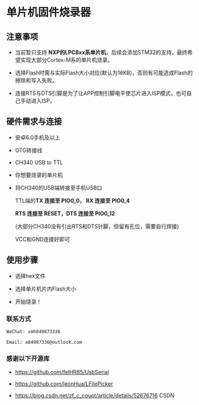 # 单片机固件烧录器

## 注意事项
  
  - 当前暂只支持 **NXP的LPC8xx系单片机**，后续会添加STM32的支持，最终希望实现大部分Cortex-M系的单片机烧录。
  
  - 选择Flash时需与实际Flash大小对应(默认为16KB)，否则有可能造成Flash的擦除和写入失败。
  
  - 连接RTS与DTS引脚是为了让APP控制引脚电平使芯片进入ISP模式，也可自己手动进入ISP。

## 硬件需求与连接

  - 安卓6.0手机及以上
  
  - OTG转接线
  
  - CH340 USB to TTL
  
  - 你想要烧录的单片机
  
  - 将CH340的USB端转接至手机USB口
  
    TTL端的**TX 连接至 PIO0_0， RX 连接至 PIO0_4**
  
    **RTS 连接至 RESET，DTS 连接至 PIO0_12**
    
    (大部分CH340没有引出RTS和DTS针脚，但留有孔位，需要自行焊接)
    
    VCC和GND连接好即可
  
## 使用步骤

  - 选择hex文件
  
  - 选择单片机片内Flash大小
  
  - 开始烧录！
  
  

  
  
  
### 联系方式

    WeChat: xmh849873336
    
    Email: a84987336@outlook.com
    
    
    
### 感谢以下开源库

- https://github.com/felHR85/UsbSerial

- https://github.com/leonHua/LFilePicker

- https://blog.csdn.net/zf_c_cqupt/article/details/52676716 CSDN
